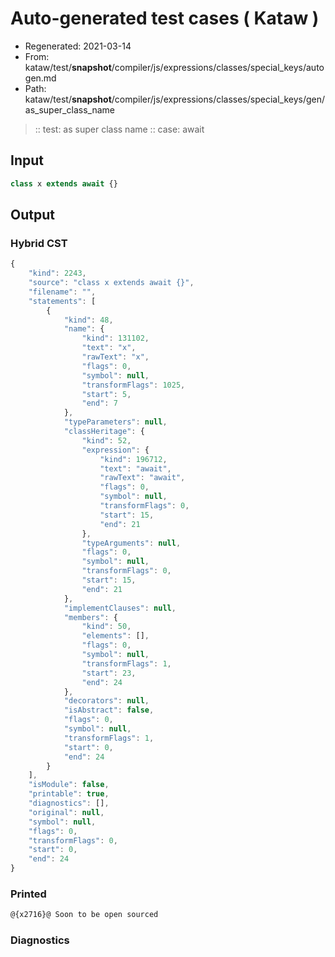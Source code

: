 # Auto-generated test cases ( Kataw )
- Regenerated: 2021-03-14
- From: kataw/test/__snapshot__/compiler/js/expressions/classes/special_keys/autogen.md
- Path: kataw/test/__snapshot__/compiler/js/expressions/classes/special_keys/gen/as_super_class_name
> :: test: as super class name
> :: case: await
## Input

`````js
class x extends await {}
`````

## Output

### Hybrid CST

```javascript
{
    "kind": 2243,
    "source": "class x extends await {}",
    "filename": "",
    "statements": [
        {
            "kind": 48,
            "name": {
                "kind": 131102,
                "text": "x",
                "rawText": "x",
                "flags": 0,
                "symbol": null,
                "transformFlags": 1025,
                "start": 5,
                "end": 7
            },
            "typeParameters": null,
            "classHeritage": {
                "kind": 52,
                "expression": {
                    "kind": 196712,
                    "text": "await",
                    "rawText": "await",
                    "flags": 0,
                    "symbol": null,
                    "transformFlags": 0,
                    "start": 15,
                    "end": 21
                },
                "typeArguments": null,
                "flags": 0,
                "symbol": null,
                "transformFlags": 0,
                "start": 15,
                "end": 21
            },
            "implementClauses": null,
            "members": {
                "kind": 50,
                "elements": [],
                "flags": 0,
                "symbol": null,
                "transformFlags": 1,
                "start": 23,
                "end": 24
            },
            "decorators": null,
            "isAbstract": false,
            "flags": 0,
            "symbol": null,
            "transformFlags": 1,
            "start": 0,
            "end": 24
        }
    ],
    "isModule": false,
    "printable": true,
    "diagnostics": [],
    "original": null,
    "symbol": null,
    "flags": 0,
    "transformFlags": 0,
    "start": 0,
    "end": 24
}
```

### Printed

```javascript
@{x2716}@ Soon to be open sourced
```

### Diagnostics

```javascript

```

